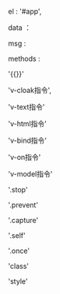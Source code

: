 <!-- vue内信息 -->
el : '#app',
<!-- el : element 用于存放容器 -->
data ：
<!-- data : 数据 -->
msg : 
<!-- 存放信息 -->
methods :
<!-- 存放函数/方法 -->



<!-- ------------------------- 指令类--------------------------- -->

'{{}}'
<!-- 
1、插值表达式 ， 方式如下 ： <p>{{msg}}</p> 
2、会在慢速加载中显示出{{msg}}
-->

'v-cloak指令',
<!-- 
1、文本数据加载指令 ，方式如下 ： css:[v-cloak]{display:none}
                              html: <p>{{msg}}</p>    / <p>1111{{msg}}1111</p>
2、传递文本数据，不影响html原本的数据
3、不使用css样式，会在慢速加载中显示出{{msg}}。（ps:我一直没有试出来）
 -->

'v-text指令'
<!-- 
1、文本数据加载指令 ， 方式如下 ： <p v-text = msg1>v-text</p>
2、传递文本数据，会覆盖html原本的数据
3、无论网速如何，不会出现{{msg}}
 -->

'v-html指令'
<!-- 
1、文本数据加载指令 ， 方式如下 ： <div v-html = msg2>v-html</div>
2、传递HTML文本数据，会覆盖html原本的数据
3、无论网速如何，不会出现{{msg}}
-->

'v-bind指令'
<!-- 
1、数据绑定指令 ， 方式如下 ： <button v-bind:title=msg3>提交</button>   v-bind: 缩写 ：
                             <button :title=msg3>提交</button>
2、传递HTML文本数据 ，会覆盖html原本的数据
3、无论网速如何 ，不会出现{{msg}}
-->

'v-on指令'
<!-- 
1、事件绑定指令 ， 方式如下 ：<button v-bind:title=msg3     v-on:click = show()>提交</button>     v-on: 缩写 @
                            <button v-bind:title=msg3    v-on:mouseover = show()>提交</button>
-->

'v-model指令'
<!--  
1、双向数据绑定指令 ， 方式如下 ： <input type="text" v-model:value="msg">
2、v-model 只能用于表单元素
-->


<!-- ------------------------- this--------------------------- -->
<!-- 
在vue实例中获取 data 或者 methods 的数据、方法，必须用过 this 的调用。
-->



<!-- ----------------------- 事件修饰符------------------------ -->

'.stop'
<!-- 
1、阻止冒泡事件修饰符 ， 方法如下 ： 
                      <div class="inner" @click = divClick>
                        <button @click.stop = btnClick >提交</button>
                      </div>
-->

'.prevent'
<!-- 
1、阻止默认事件修饰符 ， 方法如下 ： <a href="https://www.baidu.com" @click.prevent = aClick>go to 百度</a>
-->

'.capture'
<!-- 
1、添加事件侦听器时使用事件捕捉模式 ， 方式如下 ：     
                                <div class="inner" @click.capture = divClick>
                                  <button @click = btnClick >提交</button>
                                </div>
-->

'.self'
<!--  
1、只当事件在该元素本身触发时触发事件函数 ， 方法如下 ：
                                <div class="inner" @click.self = divClick>
                                  <button @click = btnClick >提交</button>
                                </div>
-->

'.once'
<!--
1、只触发一次事件
-->


<!-- -----------------------vue样式-------------------------- -->
'class'
<!-- 
1、方法如下 
 1.<p :class = ['red','italic']>vue方法添加class属性</p>
 2.<p :class = {red:true,italic:false}>vue方法添加class属性2</p>
 3.<p :class = style>vue方法添加class属性3</p>     /*vue里面的写法*/   data : {style : {red:false,italic:true}}
 4.<p :class = ['red',false?'italic':'weight']>vue方法添加class属性4</p>

2、注意：
  1.在属性中，不能添加空格
  2.class前面有 :
-->

'style'
<!-- 
1、方法如下
  1.<p :style = {color:'red','font-weight':200}>Vue方法添加style样式1</p>
  2.<p :style = styel>Vue方法添加style样式2</p>     /*vue里面的写法*/   data : style2 : {color:'red','font-weight':200}}

-->



